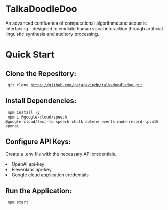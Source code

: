 # TalkaDoodleDoo
An advanced confluence of computational algorithms and acoustic interfacing - designed to emulate human vocal interaction through artificial linguistic synthesis and auditory processing.

# Quick Start
## Clone the Repository:
<code> git clone https://github.com/rajaravindp/talkadoodledoo.git </code>

## Install Dependencies:
<code> npm install -y </code> <br>
<code> npm i @google-cloud/speech @google-cloud/text-to-speech chalk dotenv events node-record-lpcm16 openai </code> 

## Configure API Keys:
Create a .env file with the necessary API credentials. <br>
<li> OpenAI api-key </li>
<li> Elevenlabs api-key </li>
<li> Google cloud application credentials </li>

## Run the Application:
<code> npm start </code>

